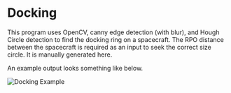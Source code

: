 # Docking

This program uses OpenCV, canny edge detection (with blur), and Hough Circle detection to find the docking ring on a spacecraft. The RPO distance between the spacecraft is required as an input to seek the correct size circle. It is manually generated here. 

An example output looks something like below. 

![Docking Example](https://github.com/user-attachments/assets/1078e118-cec4-43bf-aa90-fc63fbe2d2e3)
